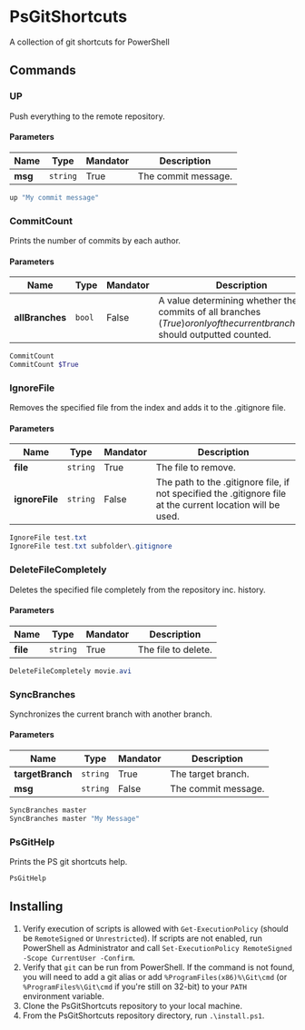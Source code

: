 # PsGitShortcuts
A collection of git shortcuts for PowerShell

## Commands

### UP
Push everything to the remote repository.
#### Parameters
Name | Type | Mandator | Description
--- | --- | --- | ---
**msg** | `string` | True | The commit message.

```powershell
up "My commit message"
```

### CommitCount
Prints the number of commits by each author.
#### Parameters
Name | Type | Mandator | Description
--- | --- | --- | ---
**allBranches** | `bool` | False | A value determining whether the commits of all branches ($True) or only of the current branch ($False) should outputted counted.

```powershell
CommitCount
CommitCount $True
```

### IgnoreFile
Removes the specified file from the index and adds it to the .gitignore file.
#### Parameters
Name | Type | Mandator | Description
--- | --- | --- | ---
**file** | `string` | True | The file to remove.
**ignoreFile** | `string` | False | The path to the .gitignore file, if not specified the .gitignore file at the current location will be used.

```powershell
IgnoreFile test.txt
IgnoreFile test.txt subfolder\.gitignore
```

### DeleteFileCompletely
Deletes the specified file completely from the repository inc. history.
#### Parameters
Name | Type | Mandator | Description
--- | --- | --- | ---
**file** | `string` | True | The file to delete.

```powershell
DeleteFileCompletely movie.avi
```

### SyncBranches
Synchronizes the current branch with another branch.
#### Parameters
Name | Type | Mandator | Description
--- | --- | --- | ---
**targetBranch** | `string` | True | The target branch.
**msg** | `string` | False | The commit message.

```powershell
SyncBranches master
SyncBranches master "My Message"
```

### PsGitHelp
Prints the PS git shortcuts help.

```powershell
PsGitHelp
```

## Installing 

1. Verify execution of scripts is allowed with `Get-ExecutionPolicy` (should be `RemoteSigned` or `Unrestricted`). If scripts are not enabled, run PowerShell as Administrator and call `Set-ExecutionPolicy RemoteSigned -Scope CurrentUser -Confirm`.
2. Verify that `git` can be run from PowerShell.
   If the command is not found, you will need to add a git alias or add `%ProgramFiles(x86)%\Git\cmd`
   (or `%ProgramFiles%\Git\cmd` if you're still on 32-bit) to your `PATH` environment variable.
3. Clone the PsGitShortcuts repository to your local machine.
4. From the PsGitShortcuts repository directory, run `.\install.ps1`. 
